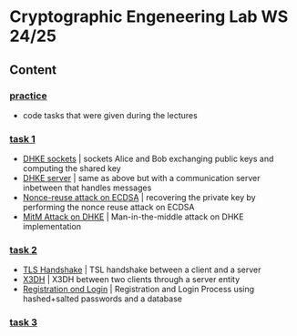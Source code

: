 # Cryptographic Engeneering Lab WS 24/25
## Content
### [practice](./practice/)
- code tasks that were given during the lectures
### [task 1](./task1/)
- [DHKE sockets](./task1/L1/socket_exchange/) | sockets Alice and Bob exchanging public keys and computing the shared key
- [DHKE server](./task1/L1/server_exchange/) | same as above but with a communication server inbetween that handles messages
- [Nonce-reuse attack on ECDSA](./task1/L2/ECDSA_nonce_reuse.py) | recovering the private key by performing the nonce reuse attack on ECDSA
- [MitM Attack on DHKE](./task1/L2/MitM_attack_dhke.py) | Man-in-the-middle attack on DHKE implementation
### [task 2](./task2/)
- [TLS Handshake](./task2/L3/tls_sockets/README.md) | TSL handshake between a client and a server
- [X3DH](./task2/L4/x3dh_sockets/README.md) | X3DH between two clients through a server entity
- [Registration ond Login](./task2/L7/README.md) | Registration and Login Process using hashed+salted passwords and a database
### [task 3](./task3/)

